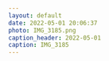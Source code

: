 ```yaml
---
layout: default
date: 2022-05-01 20:06:37
photo: IMG_3185.png
caption_header: 2022-05-01
caption: IMG_3185
---
```

